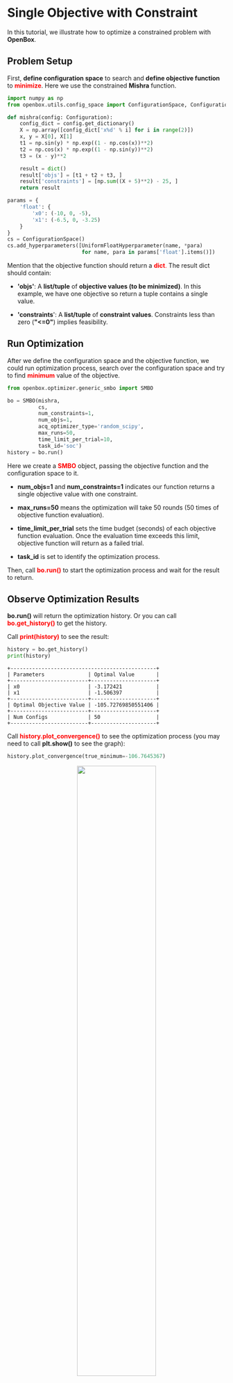 # Single Objective with Constraint

In this tutorial, we illustrate how to optimize a constrained problem with **OpenBox**.

## Problem Setup

First, **define configuration space** to search and **define objective function**
to <font color=#FF0000>**minimize**</font>. Here we use the constrained **Mishra** function.

```python
import numpy as np
from openbox.utils.config_space import ConfigurationSpace, Configuration, UniformFloatHyperparameter

def mishra(config: Configuration):
    config_dict = config.get_dictionary()
    X = np.array([config_dict['x%d' % i] for i in range(2)])
    x, y = X[0], X[1]
    t1 = np.sin(y) * np.exp((1 - np.cos(x))**2)
    t2 = np.cos(x) * np.exp((1 - np.sin(y))**2)
    t3 = (x - y)**2

    result = dict()
    result['objs'] = [t1 + t2 + t3, ]
    result['constraints'] = [np.sum((X + 5)**2) - 25, ]
    return result

params = {
    'float': {
        'x0': (-10, 0, -5),
        'x1': (-6.5, 0, -3.25)
    }
}
cs = ConfigurationSpace()
cs.add_hyperparameters([UniformFloatHyperparameter(name, *para)
                        for name, para in params['float'].items()])
```

Mention that the objective function should return a <font color=#FF0000>**dict**.</font>
The result dict should contain:

+ **'objs'**: A **list/tuple** of **objective values (to be minimized)**. 
In this example, we have one objective so return a tuple contains a single value.

+ **'constraints**': A **list/tuple** of **constraint values**.
Constraints less than zero (**"<=0"**) implies feasibility.

## Run Optimization

After we define the configuration space and the objective function, we could run optimization process,
search over the configuration space and try to find <font color=#FF0000>**minimum**</font> value of the objective.

```python
from openbox.optimizer.generic_smbo import SMBO

bo = SMBO(mishra,
          cs,
          num_constraints=1,
          num_objs=1,
          acq_optimizer_type='random_scipy',
          max_runs=50,
          time_limit_per_trial=10,
          task_id='soc')
history = bo.run()
```

Here we create a <font color=#FF0000>**SMBO**</font> object, passing the objective function and the 
configuration space to it. 

+ **num_objs=1** and **num_constraints=1** indicates our function returns a single objective value with one constraint. 

+ **max_runs=50** means the optimization will take 50 rounds (50 times of objective function evaluation). 

+ **time_limit_per_trial** sets the time budget (seconds) of each objective function evaluation. Once the 
evaluation time exceeds this limit, objective function will return as a failed trial.

+ **task_id** is set to identify the optimization process.

Then, call <font color=#FF0000>**bo.run()**</font> to start the optimization process and wait for the result to return.

## Observe Optimization Results

**bo.run()** will return the optimization history. Or you can call 
<font color=#FF0000>**bo.get_history()**</font> to get the history.

Call <font color=#FF0000>**print(history)**</font> to see the result:

```python
history = bo.get_history()
print(history)
```

```
+-----------------------------------------------+
| Parameters              | Optimal Value       |
+-------------------------+---------------------+
| x0                      | -3.172421           |
| x1                      | -1.506397           |
+-------------------------+---------------------+
| Optimal Objective Value | -105.72769850551406 |
+-------------------------+---------------------+
| Num Configs             | 50                  |
+-------------------------+---------------------+
```

Call <font color=#FF0000>**history.plot_convergence()**</font> to see the optimization process
(you may need to call **plt.show()** to see the graph):

```python
history.plot_convergence(true_minimum=-106.7645367)
```

<p align="center">
<img src="https://raw.githubusercontent.com/thomas-young-2013/open-box/master/docs/imgs/plot_convergence_mishra.png" width="60%">
</p>
